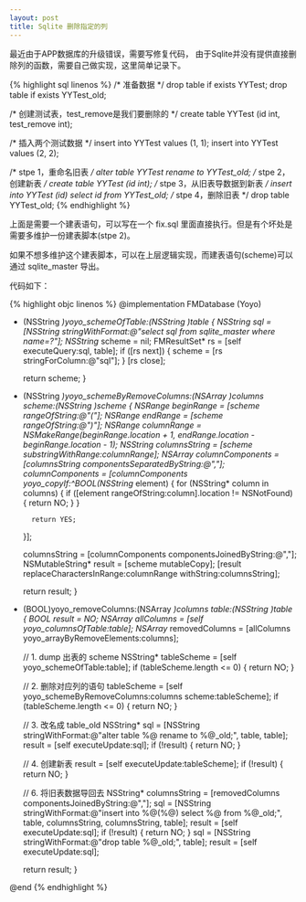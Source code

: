 ```yaml
---
layout: post
title: Sqlite 删除指定的列
---
```

最近由于APP数据库的升级错误，需要写修复代码，
由于Sqlite并没有提供直接删除列的函数，需要自己做实现，这里简单记录下。
<!-- more -->
{% highlight sql linenos %}
/* 准备数据 */
drop table if exists YYTest;
drop table if exists YYTest_old;

/* 创建测试表，test_remove是我们要删除的 */
create table YYTest (id int, test_remove int);

/* 插入两个测试数据 */
insert into YYTest values (1, 1);
insert into YYTest values (2, 2);

/* stpe 1，重命名旧表 */
alter table YYTest rename to YYTest_old;
/* stpe 2，创建新表 */
create table YYTest (id int);
/* stpe 3，从旧表导数据到新表 */
insert into YYTest (id) select id from YYTest_old;
/* stpe 4，删除旧表 */
drop table YYTest_old;
{% endhighlight %}


上面是需要一个建表语句，可以写在一个 fix.sql 里面直接执行。但是有个坏处是需要多维护一份建表脚本(stpe 2)。

如果不想多维护这个建表脚本，可以在上层逻辑实现，而建表语句(scheme)可以通过 sqlite_master 导出。

代码如下：

{% highlight objc linenos %}
@implementation FMDatabase (Yoyo)

- (NSString *)yoyo_schemeOfTable:(NSString *)table {
    NSString* sql = [NSString stringWithFormat:@"select sql from sqlite_master where name=?"];
    NSString* scheme = nil;
    FMResultSet* rs = [self executeQuery:sql, table];
    if ([rs next]) {
        scheme = [rs stringForColumn:@"sql"];
    }
    [rs close];
    
    return scheme;
}

- (NSString *)yoyo_schemeByRemoveColumns:(NSArray *)columns scheme:(NSString *)scheme {
    NSRange beginRange = [scheme rangeOfString:@"("];
    NSRange endRange = [scheme rangeOfString:@")"];
    NSRange columnRange = NSMakeRange(beginRange.location + 1, endRange.location - beginRange.location - 1);
    NSString* columnsString = [scheme substringWithRange:columnRange];
    NSArray* columnComponents = [columnsString componentsSeparatedByString:@","];
    columnComponents = [columnComponents yoyo_copyIf:^BOOL(NSString* element) {
        for (NSString* column in columns) {
            if ([element rangeOfString:column].location != NSNotFound) {
                return NO;
            }
        }
        
        return YES;
    }];
    
    columnsString = [columnComponents componentsJoinedByString:@","];
    NSMutableString* result = [scheme mutableCopy];
    [result replaceCharactersInRange:columnRange withString:columnsString];
    
    return result;
}

- (BOOL)yoyo_removeColumns:(NSArray *)columns table:(NSString *)table {
    BOOL result = NO;
    NSArray* allColumns = [self yoyo_columnsOfTable:table];
    NSArray* removedColumns = [allColumns yoyo_arrayByRemoveElements:columns];
    
    // 1. dump 出表的 scheme
    NSString* tableScheme = [self yoyo_schemeOfTable:table];
    if (tableScheme.length <= 0) {
        return NO;
    }
    
    // 2. 删除对应列的语句
    tableScheme = [self yoyo_schemeByRemoveColumns:columns scheme:tableScheme];
    if (tableScheme.length <= 0) {
        return NO;
    }
    
    // 3. 改名成 table_old
    NSString* sql = [NSString stringWithFormat:@"alter table %@ rename to %@_old;", table, table];
    result = [self executeUpdate:sql];
    if (!result) {
        return NO;
    }
    
    // 4. 创建新表
    result = [self executeUpdate:tableScheme];
    if (!result) {
        return NO;
    }
    
    // 6. 将旧表数据导回去
    NSString* columnsString = [removedColumns componentsJoinedByString:@","];
    sql = [NSString stringWithFormat:@"insert into %@(%@) select %@ from %@_old;",
           table, columnsString, columnsString, table];
    result = [self executeUpdate:sql];
    if (!result) {
        return NO;
    }
    sql = [NSString stringWithFormat:@"drop table %@_old;", table];
    result = [self executeUpdate:sql];

    return result;
}

@end
{% endhighlight %}